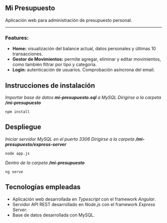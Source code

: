 ## Mi Presupuesto
Aplicación web para administración de presupuesto personal.

---

### Features:
- **Home:** visualización del balance actual, datos personales y últimas 10 transacciones.
- **Gestor de Movimientos:** permite agregar, eliminar y editar movimientos, como también filtrar por tipo y categoria.
- **Login:** autenticación de usuarios. Comprobación asíncrona del email.

## Instrucciones de instalación
_Importar base de datos **mi-presupuesto.sql** a MySQL_
_Dirigirse a la carpeta **/mi-presupuesto**_
```
npm install
```

## Despliegue
_Iniciar servidor MySQL en el puerto 3306_
_Dirigirse a la carpeta **/mi-presupuesto/express-server**_
```
node app.js
```
_Dentro de la carpeta **/mi-presupuesto**_
```
ng serve
```

## Tecnologías empleadas
- Aplicación web desarrollada en *Typescript* con el framework *Angular*.
- Servidor API REST desarrollado en *Node.js* con el framework *Express Server*.
- Base de datos desarrollada con MySQL.
